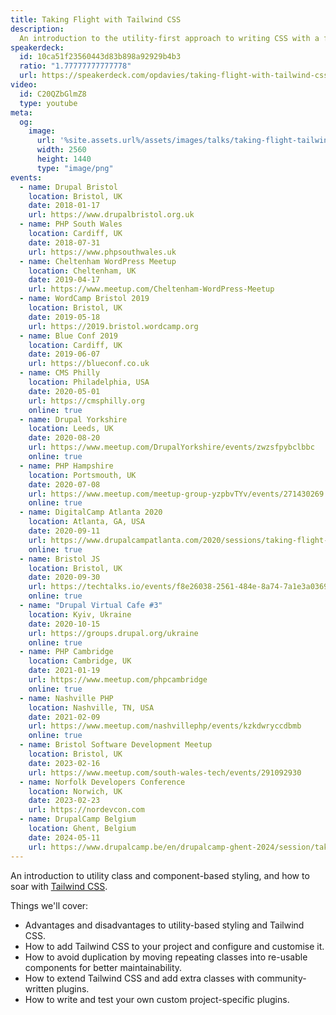 ```yaml
---
title: Taking Flight with Tailwind CSS
description:
  An introduction to the utility-first approach to writing CSS with a focus on the Tailwind CSS framework.
speakerdeck:
  id: 10ca51f23560443d83b898a92929b4b3
  ratio: "1.77777777777778"
  url: https://speakerdeck.com/opdavies/taking-flight-with-tailwind-css
video:
  id: C20QZbGlmZ8
  type: youtube
meta:
  og:
    image:
      url: '%site.assets.url%/assets/images/talks/taking-flight-tailwind.jpg'
      width: 2560
      height: 1440
      type: "image/png"
events:
  - name: Drupal Bristol
    location: Bristol, UK
    date: 2018-01-17
    url: https://www.drupalbristol.org.uk
  - name: PHP South Wales
    location: Cardiff, UK
    date: 2018-07-31
    url: https://www.phpsouthwales.uk
  - name: Cheltenham WordPress Meetup
    location: Cheltenham, UK
    date: 2019-04-17
    url: https://www.meetup.com/Cheltenham-WordPress-Meetup
  - name: WordCamp Bristol 2019
    location: Bristol, UK
    date: 2019-05-18
    url: https://2019.bristol.wordcamp.org
  - name: Blue Conf 2019
    location: Cardiff, UK
    date: 2019-06-07
    url: https://blueconf.co.uk
  - name: CMS Philly
    location: Philadelphia, USA
    date: 2020-05-01
    url: https://cmsphilly.org
    online: true
  - name: Drupal Yorkshire
    location: Leeds, UK
    date: 2020-08-20
    url: https://www.meetup.com/DrupalYorkshire/events/zwzsfpybclbbc
    online: true
  - name: PHP Hampshire
    location: Portsmouth, UK
    date: 2020-07-08
    url: https://www.meetup.com/meetup-group-yzpbvTYv/events/271430269
    online: true
  - name: DigitalCamp Atlanta 2020
    location: Atlanta, GA, USA
    date: 2020-09-11
    url: https://www.drupalcampatlanta.com/2020/sessions/taking-flight-tailwind-css
    online: true
  - name: Bristol JS
    location: Bristol, UK
    date: 2020-09-30
    url: https://techtalks.io/events/f8e26038-2561-484e-8a74-7a1e3a0369b8
    online: true
  - name: "Drupal Virtual Cafe #3"
    location: Kyiv, Ukraine
    date: 2020-10-15
    url: https://groups.drupal.org/ukraine
    online: true
  - name: PHP Cambridge
    location: Cambridge, UK
    date: 2021-01-19
    url: https://www.meetup.com/phpcambridge
    online: true
  - name: Nashville PHP
    location: Nashville, TN, USA
    date: 2021-02-09
    url: https://www.meetup.com/nashvillephp/events/kzkdwryccdbmb
    online: true
  - name: Bristol Software Development Meetup
    location: Bristol, UK
    date: 2023-02-16
    url: https://www.meetup.com/south-wales-tech/events/291092930
  - name: Norfolk Developers Conference
    location: Norwich, UK
    date: 2023-02-23
    url: https://nordevcon.com
  - name: DrupalCamp Belgium
    location: Ghent, Belgium
    date: 2024-05-11
    url: https://www.drupalcamp.be/en/drupalcamp-ghent-2024/session/taking-flight-tailwi%E2%80%A6
---
```


An introduction to utility class and component-based styling, and how to soar with [Tailwind CSS][1].

Things we'll cover:

- Advantages and disadvantages to utility-based styling and Tailwind CSS.
- How to add Tailwind CSS to your project and configure and customise it.
- How to avoid duplication by moving repeating classes into re-usable components for better maintainability.
- How to extend Tailwind CSS and add extra classes with community-written plugins.
- How to write and test your own custom project-specific plugins.

[1]: https://tailwindcss.com
